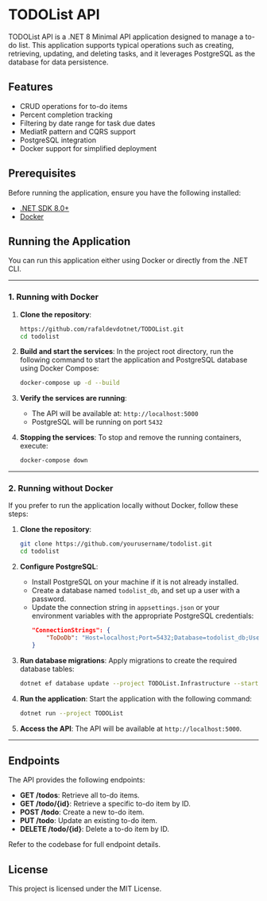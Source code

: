 # TODOList API

TODOList API is a .NET 8 Minimal API application designed to manage a to-do list. This application supports typical operations such as creating, retrieving, updating, and deleting tasks, and it leverages PostgreSQL as the database for data persistence.

## Features
- CRUD operations for to-do items
- Percent completion tracking
- Filtering by date range for task due dates
- MediatR pattern and CQRS support
- PostgreSQL integration
- Docker support for simplified deployment

## Prerequisites

Before running the application, ensure you have the following installed:

- [.NET SDK 8.0+](https://dotnet.microsoft.com/download/dotnet/8.0)
- [Docker](https://docs.docker.com/get-docker/)

## Running the Application

You can run this application either using Docker or directly from the .NET CLI.

---

### 1. Running with Docker

1. **Clone the repository**:
    ```bash
    https://github.com/rafaldevdotnet/TODOList.git
    cd todolist
    ```

2. **Build and start the services**:
    In the project root directory, run the following command to start the application and PostgreSQL database using Docker Compose:

    ```bash
    docker-compose up -d --build
    ```

3. **Verify the services are running**:
    - The API will be available at: `http://localhost:5000`
    - PostgreSQL will be running on port `5432`

4. **Stopping the services**:
    To stop and remove the running containers, execute:
    ```bash
    docker-compose down
    ```

---

### 2. Running without Docker

If you prefer to run the application locally without Docker, follow these steps:

1. **Clone the repository**:
    ```bash
    git clone https://github.com/yourusername/todolist.git
    cd todolist
    ```

2. **Configure PostgreSQL**:
    - Install PostgreSQL on your machine if it is not already installed.
    - Create a database named `todolist_db`, and set up a user with a password.
    - Update the connection string in `appsettings.json` or your environment variables with the appropriate PostgreSQL credentials:
      ```json
      "ConnectionStrings": {
          "ToDoDb": "Host=localhost;Port=5432;Database=todolist_db;Username=yourusername;Password=yourpassword"
      }
      ```

3. **Run database migrations**:
    Apply migrations to create the required database tables:
    ```bash
    dotnet ef database update --project TODOList.Infrastructure --startup-project TODOList
    ```

4. **Run the application**:
    Start the application with the following command:
    ```bash
    dotnet run --project TODOList
    ```

5. **Access the API**:
    The API will be available at `http://localhost:5000`.

---

## Endpoints

The API provides the following endpoints:

- **GET /todos**: Retrieve all to-do items.
- **GET /todo/{id}**: Retrieve a specific to-do item by ID.
- **POST /todo**: Create a new to-do item.
- **PUT /todo**: Update an existing to-do item.
- **DELETE /todo/{id}**: Delete a to-do item by ID.

Refer to the codebase for full endpoint details.

## License

This project is licensed under the MIT License.
